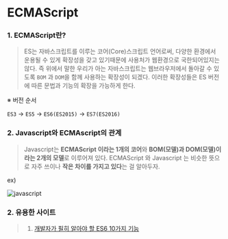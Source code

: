 # ECMAScript

### 1. ECMAScript란?

>ES는 자바스크립트를 이루는 코어(Core)스크립트 언어로써, 다양한 환경에서 운용될 수 있게 확장성을 갖고 있기때문에 사용처가 웹환경으로 국한되어있지는 않다. 즉 위에서 말한 우리가 아는 자바스크립트는 웹브라우저에서 돌아갈 수 있도록 `BOM` 과 `DOM`을 함께 사용하는 확장성이 되겠다. 이러한 확장성들은 ES 버전에 따른 문법과 기능의 확장을 가능하게 한다.

※ 버전 순서

`ES3` → `ES5` → `ES6(ES2015)` → `ES7(ES2016)`

### 2. Javascript와 ECMAscript의 관계

>Javascript는 **ECMAScript 이라는 1개의 코어**와 **BOM(모델)과 DOM(모델)이라는 2개의 모델**로 이루어져 있다. ECMAScript 와 Javascript 는 비슷한 뜻으로 자주 쓰이나 **작은 차이를 가지고 있다**는 걸 알아두자.

ex)

![javascript](https://t1.daumcdn.net/cfile/tistory/9990BC3359CB0B6B01)

### 2. 유용한 사이트

> 1. [개발자가 필히 알아야 할 ES6 10가지 기능](https://blog.asamaru.net/2017/08/14/top-10-es6-features/)